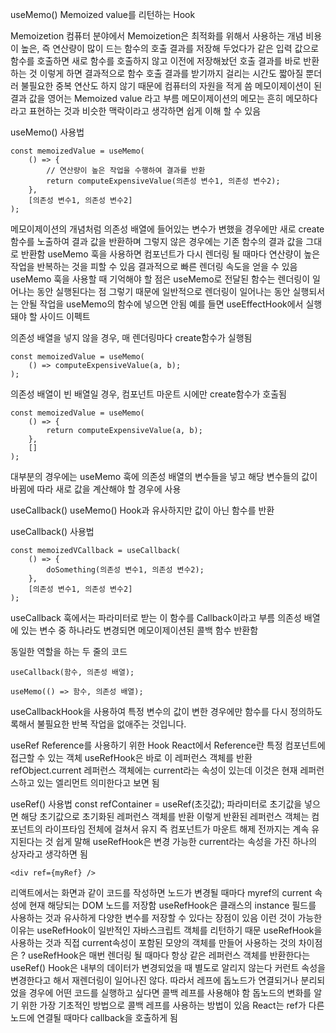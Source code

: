 useMemo()
Memoized value를 리턴하는 Hook
 
Memoizetion
컴퓨터 분야에서 Memoizetion은 최적화를 위해서 사용하는 개념
비용이 높은, 즉 연산량이 많이 드는 함수의 호출 결과를 저장해 두었다가 같은 입력 값으로 함수를 호출하면 새로 함수를 호출하지 않고 이전에 저장해놨던 호출 결과를 바로 반환하는 것
이렇게 하면 결과적으로 함수 호출 결과를 받기까지 걸리는 시간도 짧아질 뿐더러 불필요한 중복 연산도 하지 않기 때문에 컴퓨터의 자원을 적게 씀
메모이제이션이 된 결과 값을 영어는 Memoized value 라고 부름
메모이제이션의 메모는 흔히 메모하다라고 표현하는 것과 비슷한 맥락이라고 생각하면 쉽게 이해 할 수 있음

useMemo() 사용법
```
const memoizedValue = useMemo(
    () => {
        // 연산량이 높은 작업을 수행하여 결과를 반환
        return computeExpensiveValue(의존성 변수1, 의존성 변수2);
    },
    [의존성 변수1, 의존성 변수2]
);
```
메모이제이션의 개념처럼 의존성 배열에 들어있는 변수가 변했을 경우에만 새로 create함수를 노출하여 결과 값을 반환하며 그렇지 않은 경우에는 기존 함수의 결과 값을 그대로 반환함
useMemo 훅을 사용하면 컴포넌트가 다시 렌더링 될 때마다 연산량이 높은 작업을 반복하는 것을 피할 수 있음
결과적으로 빠른 렌더링 속도을 얻을 수 있음
useMemo 훅을 사용할 때 기억해야 할 점은 useMemo로 전달된 함수는 렌더링이 일어나는 동안 실행된다는 점
그렇기 때문에 일반적으로 렌더링이 일어나는 동안 실행되서는 안될 작업을 useMemo의 함수에 넣으면 안됨
예를 들면 useEffectHook에서 실행돼야 할 사이드 이펙트
 
의존성 배열을 넣지 않을 경우, 매 렌더링마다 create함수가 실행됨
```
const memoizedValue = useMemo(
    () => computeExpensiveValue(a, b);
);
```
 
의존성 배열이 빈 배열일 경우, 컴포넌트 마운트 시에만 create함수가 호출됨
```
const memoizedValue = useMemo(
    () => {
        return computeExpensiveValue(a, b);
    },
    []
);
```
대부분의 경우에는 useMemo 훅에 의존성 배열의 변수들을 넣고 해당 변수들의 값이 바뀜에 따라 새로 값을 계산해야 할 경우에 사용
 
useCallback()
useMemo() Hook과 유사하지만 값이 아닌 함수를 반환
 
useCallback() 사용법
```
const memoizedVCallback = useCallback(
    () => {
        doSomething(의존성 변수1, 의존성 변수2);
    },
    [의존성 변수1, 의존성 변수2]
);
```
useCallback 훅에서는 파라미터로 받는 이 함수를 Callback이라고 부름
의존성 배열에 있는 변수 중 하나라도 변경되면 메모이제이션된 콜백 함수 반환함

동일한 역할을 하는 두 줄의 코드
```
useCallback(함수, 의존성 배열);

useMemo(() => 함수, 의존성 배열); 
```
useCallbackHook을 사용하여 특정 변수의 값이 변한 경우에만 함수를 다시 정의하도록해서 불필요한 반복 작업을 없애주는 것입니다.
 
useRef
Reference를 사용하기 위한 Hook
React에서 Reference란 
특정 컴포넌트에 접근할 수 있는 객체
useRefHook은 바로 이 레퍼런스 객체를 반환
refObject.current
레퍼런스 객체에는 current라는 속성이 있는데 이것은 현재 레퍼런스하고 있는 엘리먼트 의미한다고 보면 됨
 
useRef() 사용법
const refContainer = useRef(초깃값);
파라미터로 초기값을 넣으면 해당 초기값으로 초기화된 레퍼런스 객체를 반환
이렇게 반환된 레퍼런스 객체는 컴포넌트의 라이프타임 전체에 걸쳐서 유지 즉 컴포넌트가 마운트 해제 전까지는 계속 유지된다는 것
쉽게 말해 useRefHook은 변경 가능한 current라는 속성을 가진 하나의 상자라고 생각하면 됨
 
```
<div ref={myRef} />
```
리액트에서는 화면과 같이 코드를 작성하면 노드가 변경될 때마다 myref의 current 속성에 현재 해당되는 DOM 노드를 저장함
useRefHook은 클래스의 instance 필드를 사용하는 것과 유사하게 다양한 변수를 저장할 수 있다는 장점이 있음
이런 것이 가능한 이유는 useRefHook이 일반적인 자바스크립트 객체를 리턴하기 때문
useRefHook을 사용하는 것과 직접 current속성이 포함된 모양의 객체를 만들어 사용하는 것의 차이점은 ?
useRefHook은 매번 렌더링 될 때마다 항상 같은 레퍼런스 객체를 반환한다는 
useRef() Hook은 내부의 데이터가 변경되었을 때 별도로 알리지 않는다
커런트 속성을 변경한다고 해서 재렌더링이 일어나진 않다.
따라서 레프에 돕노드가 연결되거나 분리되었을 경우에 어떤 코드를 실행하고 싶다면 콜백 레프를 사용해야 함
돕노드의 변화를 알기 위한 가장 기초적인 방법으로 콜백 레프를 사용하는 방법이 있음
React는 ref가 다른 노드에 연결될 때마다 callback을 호출하게 됨